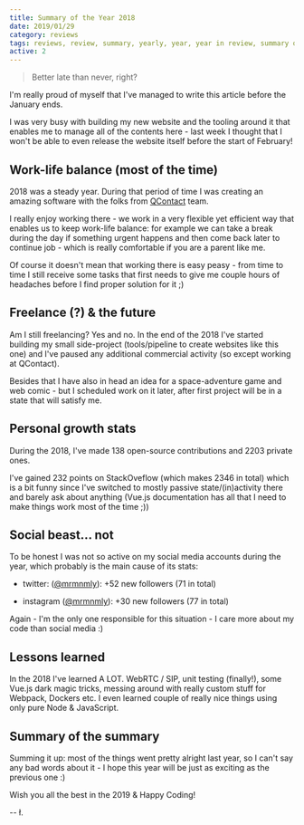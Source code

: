 ```yaml
---
title: Summary of the Year 2018
date: 2019/01/29
category: reviews
tags: reviews, review, summary, yearly, year, year in review, summary of the year
active: 2
---
```


> Better late than never, right?

I'm really proud of myself that I've managed to write this article before the January ends.

I was very busy with building my new website and the tooling around it that enables me to manage all of the contents here - last week I thought that I won't be able to even release the website itself before the start of February!

## Work-life balance (most of the time)

2018 was a steady year. During that period of time I was creating an amazing software with the folks from [QContact](https://qcontact.com/company/about-us/) team.

I really enjoy working there - we work in a very flexible yet efficient way that enables us to keep work-life balance: for example we can take a break during the day if something urgent happens and then come back later to continue job - which is really comfortable if you are a parent like me.

Of course it doesn't mean that working there is easy peasy - from time to time I still receive some tasks that first needs to give me couple hours of headaches before I find proper solution for it ;)

## Freelance (?) & the future

Am I still freelancing? Yes and no. In the end of the 2018 I've started building my small side-project (tools/pipeline to create websites like this one) and I've paused any additional commercial activity (so except working at QContact).

Besides that I have also in head an idea for a space-adventure game and web comic - but I scheduled work on it later, after first project will be in a state that will satisfy me.

## Personal growth stats

During the 2018, I've made 138 open-source contributions and 2203 private ones.

I've gained 232 points on StackOveflow (which makes 2346 in total) which is a bit funny since I've switched to mostly passive state/(in)activity there and barely ask about anything (Vue.js documentation has all that I need to make things work most of the time ;))

## Social beast... not

To be honest I was not so active on my social media accounts during the year, which probably is the main cause of its stats:

- twitter: ([@mrmnmly](https://twitter.com/mrmnmly)): +52 new followers (71 in total)

- instagram ([@mrmnmly](https://instagram.com/mrmnmly)): +30 new followers (77 in total)

Again - I'm the only one responsible for this situation - I care more about my code than social media :)

## Lessons learned

In the 2018 I've learned A LOT. WebRTC / SIP, unit testing (finally!), some Vue.js dark magic tricks, messing around with really custom stuff for Webpack, Dockers etc. I even learned couple of really nice things using only pure Node & JavaScript.

## Summary of the summary

Summing it up: most of the things went pretty alright last year, so I can't say any bad words about it - I hope this year will be just as exciting as the previous one :)

Wish you all the best in the 2019 & Happy Coding!

-- ł.
